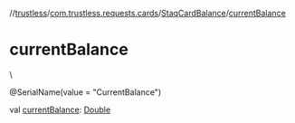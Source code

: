 //[trustless](../../../index.md)/[com.trustless.requests.cards](../index.md)/[StaqCardBalance](index.md)/[currentBalance](current-balance.md)

# currentBalance

\

@SerialName(value = &quot;CurrentBalance&quot;)

val [currentBalance](current-balance.md): [Double](https://kotlinlang.org/api/latest/jvm/stdlib/kotlin/-double/index.html)
